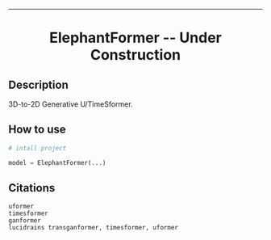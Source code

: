 ---

<div align="center">    
 
# ElephantFormer -- **Under Construction**

</div>
 
## Description   
3D-to-2D Generative U/TimeSformer.

## How to use   
```python
# intall project   

model = ElephantFormer(...)
```


## Citations
```
uformer 
timesformer
ganformer
lucidrains transganformer, timesformer, uformer
```   
